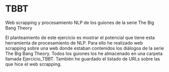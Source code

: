 # TBBT
Web scrapping y procesamiento NLP de los guiones de la serie The Big Bang Theory

El planteamiento de este ejercicio es mostrar el potencial que tiene esta herramienta de procesamiento de NLP.
Para ello he realizado web scrapping sobre una web donde estaban contenidos los diálogos de la serie The Big Bang Theory.
Todos los guiones los he almacenado en una carpeta llamada Ejercicio_TBBT.
También he guardado el listado de URLs sobre las que hice el web scrapping.
